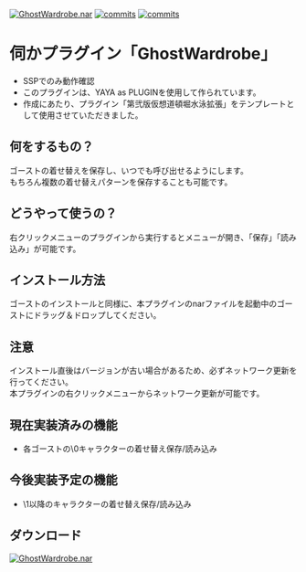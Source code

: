 [![GhostWardrobe.nar](https://img.shields.io/github/v/release/apxxxxxxe/GhostWardrobe?color=%2367ab7b&label=GhostWardrobe.nar&logo=github)](https://github.com/apxxxxxxe/GhostWardrobe/releases/latest/download/GhostWardrobe.nar) 
[![commits](https://img.shields.io/github/last-commit/apxxxxxxe/GhostWardrobe?color=%2367ab7b&label=%E6%9C%80%E7%B5%82%E6%9B%B4%E6%96%B0&logo=github)](https://github.com/apxxxxxxe/GhostWardrobe/commits/main)
[![commits](https://img.shields.io/tokei/lines/github/apxxxxxxe/GhostWardrobe?color=%2367ab7b)](https://github.com/apxxxxxxe/GhostWardrobe/commits/main)

# 伺かプラグイン「GhostWardrobe」

- SSPでのみ動作確認
- このプラグインは、YAYA as PLUGINを使用して作られています。
- 作成にあたり、プラグイン「第弐版仮想道頓堀水泳拡張」をテンプレートとして使用させていただきました。

## 何をするもの？
ゴーストの着せ替えを保存し、いつでも呼び出せるようにします。  
もちろん複数の着せ替えパターンを保存することも可能です。

## どうやって使うの？
右クリックメニューのプラグインから実行するとメニューが開き、「保存」「読み込み」が可能です。

## インストール方法
ゴーストのインストールと同様に、本プラグインのnarファイルを起動中のゴーストにドラッグ＆ドロップしてください。  

## 注意
インストール直後はバージョンが古い場合があるため、必ずネットワーク更新を行ってください。  
本プラグインの右クリックメニューからネットワーク更新が可能です。

## 現在実装済みの機能
- 各ゴーストの\0キャラクターの着せ替え保存/読み込み

## 今後実装予定の機能
- \1以降のキャラクターの着せ替え保存/読み込み

## ダウンロード
[![GhostWardrobe.nar](https://img.shields.io/github/v/release/apxxxxxxe/GhostWardrobe?color=%2367ab7b&label=GhostWardrobe.nar&logo=github)](https://github.com/apxxxxxxe/GhostWardrobe/releases/latest/download/GhostWardrobe.nar) 
